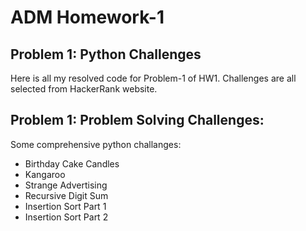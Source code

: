 # ADM Homework-1

## Problem 1: Python Challenges

Here is all my resolved code for Problem-1 of HW1. Challenges are all selected from HackerRank website.

## Problem 1: Problem Solving Challenges:

Some comprehensive python challanges: 
- Birthday Cake Candles
- Kangaroo
- Strange Advertising
- Recursive Digit Sum
- Insertion Sort Part 1
- Insertion Sort Part 2